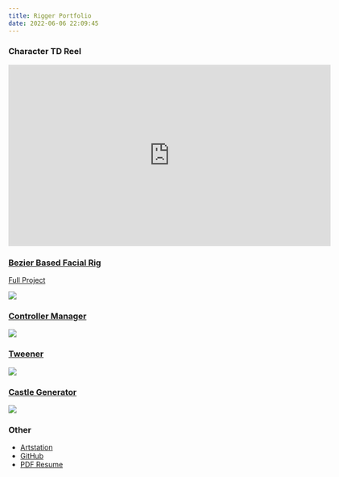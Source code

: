 ```yaml
---
title: Rigger Portfolio
date: 2022-06-06 22:09:45
---
```


### Character TD Reel

<iframe src="https://player.vimeo.com/video/390245100?h=1d8fbf699c" width="640" height="360" frameborder="0" allow="autoplay; fullscreen; picture-in-picture" allowfullscreen></iframe>
<p><a href="https://vimeo.com/390245100">

### Bezier Based Facial Rig
[Full Project](https://mixcode.tv/disney-junior-ident-series-2019)

![](https://cdnb.artstation.com/p/assets/images/images/015/596/623/original/light-fish-chen-flexible-face-combine.gif?1589187556)

### [Controller Manager](https://github.com/liang256/controller-manager)
![](https://user-images.githubusercontent.com/23650308/172152977-ef9a6a5f-8b41-473c-871e-4180a6acf4ab.gif)

### [Tweener](https://github.com/liang256/tweener)
![](https://user-images.githubusercontent.com/23650308/172175600-ec0a9371-6d67-469c-af6a-84016f3c477b.gif)

### [Castle Generator](https://github.com/liang256/mel-castle-creator)
![](https://user-images.githubusercontent.com/23650308/172132439-9f8df203-e568-4feb-8f53-a975d4f035b7.gif)

### Other
- [Artstation](https://www.artstation.com/lightfishchen)
- [GitHub](https://github.com/liang256?tab=repositories&q=maya)
- [PDF Resume](/portfolio/rigger/Rigger-Resume.pdf)